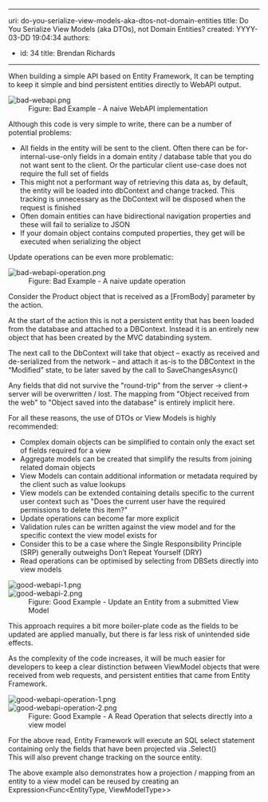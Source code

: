 

---
uri: do-you-serialize-view-models-aka-dtos-not-domain-entities
title: Do You Serialize View Models (aka DTOs), not Domain Entities?
created: YYYY-03-DD 19:04:34
authors:
  - id: 34
    title: Brendan Richards
---




<span class='intro'> <p class="ssw15-rteElement-P">When building a simple API based on Entity Framework, It can be tempting to keep it simple and bind persistent entities directly to WebAPI output.<br></p> </span>

<dl class="badImage"><dt>​<img src="/PublishingImages/bad-webapi.png" alt="bad-webapi.png" /></dt><dd>Figure&#58; Bad Example -​ A naive&#160;WebAPI implementation</dd></dl><p>Although this code is very simple to write, there can be a number of potential problems&#58;<br></p><ul><li>All fields in the entity will be sent to the client. Often there can be for-internal-use-only fields in a domain entity / database table that you do not want sent to the client. Or the particular client use-case does not require the full set of fields<br></li><li>This might not a performant way of retrieving this data as, by default, the entity will be loaded into dbContext and change tracked. This tracking is unnecessary as the DbContext will be disposed when the request is finished<br></li><li>Often domain entities can have bidirectional navigation properties and these will fail to serialize to JSON<br></li><li>If your domain object contains computed properties, they get will be executed when serializing the object<br></li></ul><p>Update operations can be even more problematic&#58;</p><dl class="badImage"><dt> 
      <img src="/PublishingImages/bad-webapi-operation.png" alt="bad-webapi-operation.png" /> 
   </dt><dd>Figure&#58; Bad Example - A naive&#160;update operation</dd></dl><p>Consider the Product object that is received as a [FromBody] parameter by the action.</p><p class="ssw15-rteElement-P">At the start of the action this is not a persistent entity that has been loaded from the database and attached to a DBContext. Instead it is an entirely new object that has been created by the MVC databinding system.</p><div><p class="ssw15-rteElement-P">​The next call to the DbContext will take that object – exactly as received and de-serialized from the network – and attach it as-is to the DBContext in the “Modified” state, to be later saved by the call to SaveChangesAsync()<br></p><p>Any fields that did not survive the &quot;round-trip&quot; from the server -&gt; client-&gt; server will be overwritten / lost. The mapping from &quot;Object received from the web&quot; to &quot;Object saved&#160;into&#160;the database&quot; is entirely implicit here.</p><p>For all these reasons, the use of DTOs or View Models is highly recommended&#58;<br></p><p></p><ul><li>Complex domain objects can be simplified to contain only the exact set of fields required for a view<br></li><li>Aggregate models can be created that simplify the results from joining related domain objects<br></li><li>View Models can contain additional information or&#160;metadata&#160;required by the client such as value lookups<br></li><li>View&#160;models&#160;can be extended&#160;containing&#160;details specific to the current user context such as &quot;Does the current user have the required permissions to delete this item?&quot;<br></li><li>Update operations can become far more explicit<br></li><li>Validation rules can be written against the view model and for the specific context the view model exists for<br></li><li>Consider this to be a case where the Single Responsibility Principle (SRP) generally outweighs Don’t Repeat Yourself (DRY)<br></li><li>Read operations can be optimised by selecting from DBSets directly into view models<br></li></ul><dl class="goodImage"><dt>
         <img src="/PublishingImages/good-webapi-1.png" alt="good-webapi-1.png" /> 
      </dt><dt>
         <img src="/PublishingImages/good-webapi-2.png" alt="good-webapi-2.png" /> 
      </dt><dd>Figure&#58; Good Example - Update an Entity from a submitted View Model</dd></dl><p>This approach requires a bit more boiler-plate code as the fields to be updated are applied manually, but there is far less risk of unintended side effects.</p>As the complexity of the code increases, it will be much easier for developers to keep a clear distinction between ViewModel objects that were received from web requests, and persistent entities that came from Entity Framework.
   <dl class="goodImage"><dt> 
         <img src="/PublishingImages/good-webapi-operation-1.png" alt="good-webapi-operation-1.png" />​ 
      </dt><dt> 
         <img src="/PublishingImages/good-webapi-operation-2.png" alt="good-webapi-operation-2.png" /> 
      </dt><dd>Figure&#58; Good Example - A Read Operation that selects directly into a view model</dd></dl><p>For the above read, Entity Framework will execute an SQL select statement containing only the fields that have been projected via .Select() &#160;<br>This will also prevent change tracking on the source entity.</p><p>The above example also demonstrates how a projection / mapping from an entity to a view model can be reused by creating an Expression&lt;Func&lt;EntityType, ViewModelType&gt;&gt;<br><br></p></div>


